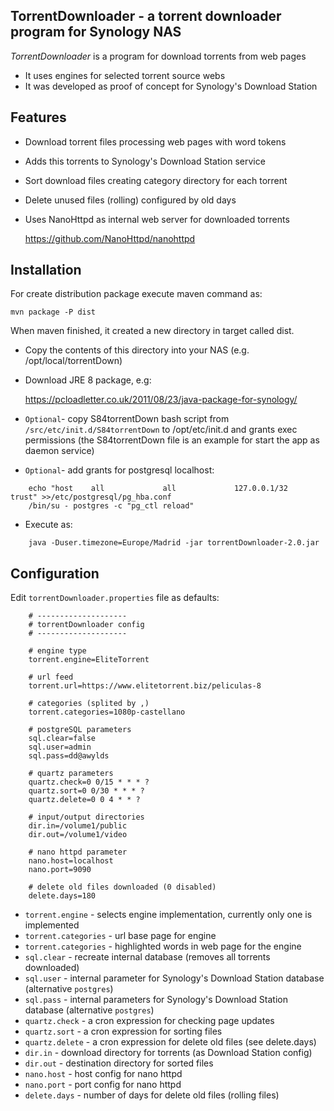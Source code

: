 ## TorrentDownloader - a torrent downloader program for Synology NAS

*TorrentDownloader* is a program for download torrents from web pages

* It uses engines for selected torrent source webs
* It was developed as proof of concept for Synology's Download Station

## Features

* Download torrent files processing web pages with word tokens
* Adds this torrents to Synology's Download Station service
* Sort download files creating category directory for each torrent
* Delete unused files (rolling) configured by old days
* Uses NanoHttpd as internal web server for downloaded torrents

    https://github.com/NanoHttpd/nanohttpd

## Installation

For create distribution package execute maven command as:

    mvn package -P dist

When maven finished, it created a new directory in target called dist.

* Copy the contents of this directory into your NAS (e.g. /opt/local/torrentDown)
* Download JRE 8 package, e.g:

    https://pcloadletter.co.uk/2011/08/23/java-package-for-synology/

* `Optional`- copy S84torrentDown bash script from `/src/etc/init.d/S84torrentDown` to /opt/etc/init.d and grants exec permissions
(the S84torrentDown file is an example for start the app as daemon service)

* `Optional`- add grants for postgresql localhost:

```
    echo "host    all             all             127.0.0.1/32            trust" >>/etc/postgresql/pg_hba.conf    
    /bin/su - postgres -c "pg_ctl reload"
```    

* Execute as:

```
    java -Duser.timezone=Europe/Madrid -jar torrentDownloader-2.0.jar
```    

## Configuration

Edit `torrentDownloader.properties` file as defaults:

```
    # --------------------
    # torrentDownloader config
    # --------------------

    # engine type
    torrent.engine=EliteTorrent

    # url feed
    torrent.url=https://www.elitetorrent.biz/peliculas-8

    # categories (splited by ,)
    torrent.categories=1080p-castellano

    # postgreSQL parameters
    sql.clear=false
    sql.user=admin
    sql.pass=dd@awylds

    # quartz parameters
    quartz.check=0 0/15 * * * ?
    quartz.sort=0 0/30 * * * ?
    quartz.delete=0 0 4 * * ?

    # input/output directories
    dir.in=/volume1/public
    dir.out=/volume1/video

    # nano httpd parameter
    nano.host=localhost
    nano.port=9090

    # delete old files downloaded (0 disabled)
    delete.days=180
```

* `torrent.engine` - selects engine implementation, currently only one is implemented
* `torrent.categories` - url base page for engine
* `torrent.categories` - highlighted words in web page for the engine
* `sql.clear` - recreate internal database (removes all torrents downloaded)
* `sql.user` - internal parameter for Synology's Download Station database (alternative `postgres`)
* `sql.pass` - internal parameters for Synology's Download Station database (alternative `postgres`)
* `quartz.check` - a cron expression for checking page updates
* `quartz.sort` - a cron expression for sorting files
* `quartz.delete` - a cron expression for delete old files (see delete.days)
* `dir.in` - download directory for torrents (as Download Station config)
* `dir.out` - destination directory for sorted files
* `nano.host` - host config for nano httpd
* `nano.port` - port config for nano httpd
* `delete.days` - number of days for delete old files (rolling files)

